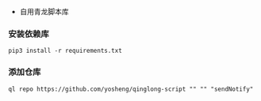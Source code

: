 * 自用青龙脚本库

### 安装依赖库

   ```shell
   pip3 install -r requirements.txt
   ```

### 添加仓库

   ```shell
   ql repo https://github.com/yosheng/qinglong-script "" "" "sendNotify"
   ```